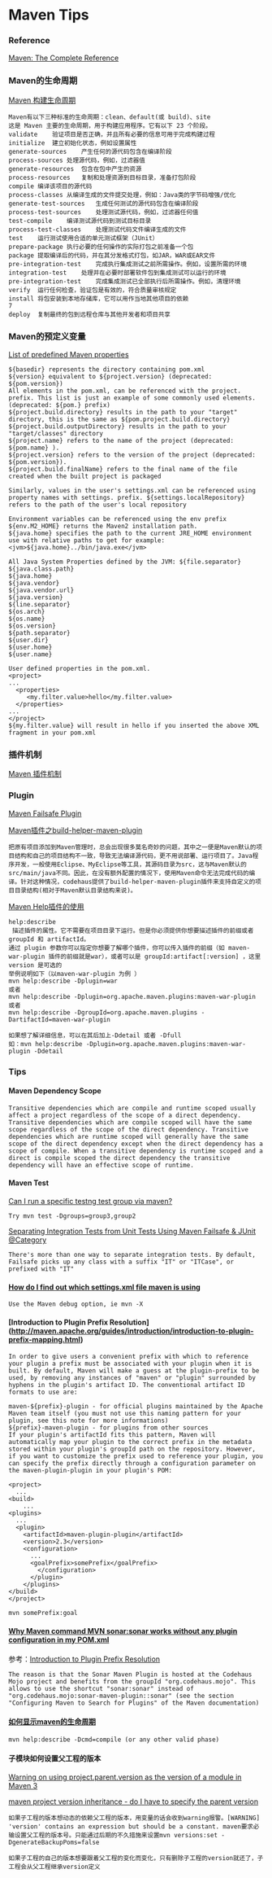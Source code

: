 # Maven Tips

### Reference

[Maven: The Complete Reference](http://books.sonatype.com/mvnref-book/reference/) 

### Maven的生命周期
[Maven 构建生命周期](http://www.yiibai.com/maven/maven_build_life_cycle.html)
	
	Maven有以下三种标准的生命周期：clean、default(或 build)、site
	这是 Maven 主要的生命周期，用于构建应用程序。它有以下 23 个阶段。
	validate	验证项目是否正确，并且所有必要的信息可用于完成构建过程
	initialize	建立初始化状态，例如设置属性
	generate-sources	产生任何的源代码包含在编译阶段
	process-sources	处理源代码，例如，过滤器值
	generate-resources	包含在包中产生的资源
	process-resources	复制和处理资源到目标目录，准备打包阶段
	compile	编译该项目的源代码
	process-classes	从编译生成的文件提交处理，例如：Java类的字节码增强/优化
	generate-test-sources	生成任何测试的源代码包含在编译阶段
	process-test-sources	处理测试源代码，例如，过滤器任何值
	test-compile	编译测试源代码到测试目标目录
	process-test-classes	处理测试代码文件编译生成的文件
	test	运行测试使用合适的单元测试框架（JUnit）
	prepare-package	执行必要的任何操作的实际打包之前准备一个包
	package	提取编译后的代码，并在其分发格式打包，如JAR，WAR或EAR文件
	pre-integration-test	完成执行集成测试之前所需操作。例如，设置所需的环境
	integration-test	处理并在必要时部署软件包到集成测试可以运行的环境
	pre-integration-test	完成集成测试已全部执行后所需操作。例如，清理环境
	verify	运行任何检查，验证包是有效的，符合质量审核规定
	install	将包安装到本地存储库，它可以用作当地其他项目的依赖
	7
	deploy	复制最终的包到远程仓库与其他开发者和项目共享	


### Maven的预定义变量
[List of predefined Maven properties](https://github.com/cko/predefined_maven_properties/blob/master/README.md)
	
	${basedir} represents the directory containing pom.xml
	${version} equivalent to ${project.version} (deprecated: ${pom.version})
	All elements in the pom.xml, can be referenced with the project. prefix. This list is just an example of some commonly used elements. (deprecated: ${pom.} prefix)
	${project.build.directory} results in the path to your "target" directory, this is the same as ${pom.project.build.directory}
	${project.build.outputDirectory} results in the path to your "target/classes" directory
	${project.name} refers to the name of the project (deprecated: ${pom.name} ).
	${project.version} refers to the version of the project (deprecated: ${pom.version}).
	${project.build.finalName} refers to the final name of the file created when the built project is packaged
	
	Similarly, values in the user's settings.xml can be referenced using property names with settings. prefix. ${settings.localRepository} refers to the path of the user's local repository
	
	Environment variables can be referenced using the env prefix
	${env.M2_HOME} returns the Maven2 installation path.
	${java.home} specifies the path to the current JRE_HOME environment use with relative paths to get for example: <jvm>${java.home}../bin/java.exe</jvm>
	
	All Java System Properties defined by the JVM: ${file.separator}
	${java.class.path}
	${java.home}
	${java.vendor}
	${java.vendor.url}
	${java.version}
	${line.separator}
	${os.arch}
	${os.name}
	${os.version}
	${path.separator}
	${user.dir}
	${user.home}
	${user.name}

	User defined properties in the pom.xml.
	<project>
	...
	  <properties>
    	 <my.filter.value>hello</my.filter.value>
	  </properties>
	...
	</project>
	${my.filter.value} will result in hello if you inserted the above XML fragment in your pom.xml


### 插件机制
[Maven 插件机制](http://www.tuicool.com/articles/ry2qAbb)


### Plugin
[Maven Failsafe Plugin](http://maven.apache.org/surefire/maven-failsafe-plugin/)


[Maven插件之build-helper-maven-plugin](http://blog.csdn.net/wangjunjun2008/article/details/17553503)

	把原有项目添加到Maven管理时，总会出现很多莫名奇妙的问题，其中之一便是Maven默认的项目结构和自己的项目结构不一致，导致无法编译源代码，更不用说部署、运行项目了。Java程序开发，一般使用Eclipse、MyEclipse等工具，其源码目录为src，这与Maven默认的src/main/java不同。因此，在没有额外配置的情况下，使用Maven命令无法完成代码的编译。针对这种情况，codehaus提供了build-helper-maven-plugin插件来支持自定义的项目目录结构(相对于Maven默认目录结构来说)。

[Maven Help插件的使用]("http://blog.csdn.net/zgmzyr/article/details/8691053")

	help:describe
     描述插件的属性。它不需要在项目目录下运行。但是你必须提供你想要描述插件的前缀或者 groupId 和 artifactId。
	通过 plugin 参数你可以指定你想要了解哪个插件，你可以传入插件的前缀（如 maven-war-plugin 插件的前缀就是war），或者可以是 groupId:artifact[:version] ，这里 version 是可选的
 	举例说明如下（以maven-war-plugin 为例 ）
 	mvn help:describe -Dplugin=war
 	或者
 	mvn help:describe -Dplugin=org.apache.maven.plugins:maven-war-plugin
 	或者
 	mvn help:describe -DgroupId=org.apache.maven.plugins -DartifactId=maven-war-plugin
 
 	如果想了解详细信息，可以在其后加上-Ddetail 或者 -Dfull
 	如：mvn help:describe -Dplugin=org.apache.maven.plugins:maven-war-plugin -Ddetail


### Tips

#### Maven Dependency Scope

	Transitive dependencies which are compile and runtime scoped usually affect a project regardless of the scope of a direct dependency. Transitive dependencies which are compile scoped will have the same scope regardless of the scope of the direct dependency. Transitive dependencies which are runtime scoped will generally have the same scope of the direct dependency except when the direct dependency has a scope of compile. When a transitive dependency is runtime scoped and a direct is compile scoped the direct dependency the transitive dependency will have an effective scope of runtime.
	

#### Maven Test
[Can I run a specific testng test group via maven?]("http://stackoverflow.com/questions/2922581/can-i-run-a-specific-testng-test-group-via-maven")	

	Try mvn test -Dgroups=group3,group2
	
[Separating Integration Tests from Unit Tests Using Maven Failsafe & JUnit @Category](http://calenlegaspi.blogspot.com/2015/01/separating-integration-tests-from-unit.html)

	There's more than one way to separate integration tests. By default, Failsafe picks up any class with a suffix "IT" or "ITCase", or prefixed with "IT"	
	
	
#### [How do I find out which settings.xml file maven is using](http://stackoverflow.com/questions/9988814/how-do-i-find-out-which-settings-xml-file-maven-is-using)
	
	Use the Maven debug option, ie mvn -X 	
	
#### [Introduction to Plugin Prefix Resolution]	(http://maven.apache.org/guides/introduction/introduction-to-plugin-prefix-mapping.html)

	In order to give users a convenient prefix with which to reference your plugin a prefix must be associated with your plugin when it is built. By default, Maven will make a guess at the plugin-prefix to be used, by removing any instances of "maven" or "plugin" surrounded by hyphens in the plugin's artifact ID. The conventional artifact ID formats to use are:

	maven-${prefix}-plugin - for official plugins maintained by the Apache Maven team itself (you must not use this naming pattern for your plugin, see this note for more informations)
	${prefix}-maven-plugin - for plugins from other sources
	If your plugin's artifactId fits this pattern, Maven will automatically map your plugin to the correct prefix in the metadata stored within your plugin's groupId path on the repository. However, if you want to customize the prefix used to reference your plugin, you can specify the prefix directly through a configuration parameter on the maven-plugin-plugin in your plugin's POM:
	
	<project>
	  ...
  	<build>
    	...
    <plugins>
      ...
      <plugin>
        <artifactId>maven-plugin-plugin</artifactId>
        <version>2.3</version>
        <configuration>
          ...
          <goalPrefix>somePrefix</goalPrefix>
    	    </configuration>
	      </plugin>
    	</plugins>
  	</build>
	</project>
	
	mvn somePrefix:goal

#### [Why Maven command MVN sonar:sonar works without any plugin configuration in my POM.xml](http://stackoverflow.com/questions/14979530/why-maven-command-mvn-sonarsonar-works-without-any-plugin-configuration-in-my-p)

  参考：[Introduction to Plugin Prefix Resolution](http://maven.apache.org/guides/introduction/introduction-to-plugin-prefix-mapping.html)
  
	The reason is that the Sonar Maven Plugin is hosted at the Codehaus Mojo project and benefits from the groupId "org.codehaus.mojo". This allows to use the shortcut "sonar:sonar" instead of "org.codehaus.mojo:sonar-maven-plugin::sonar" (see the section "Configuring Maven to Search for Plugins" of the Maven documentation)

#### [如何显示maven的生命周期](http://stackoverflow.com/questions/1709625/maven-command-to-list-lifecycle-phases-along-with-bound-goals)


	mvn help:describe -Dcmd=compile (or any other valid phase)

#### 子模块如何设置父工程的版本

[Warning on using project.parent.version as the version of a module in Maven 3](http://stackoverflow.com/questions/1981151/warning-on-using-project-parent-version-as-the-version-of-a-module-in-maven-3)

[maven project version inheritance - do I have to specify the parent version](http://stackoverflow.com/questions/10582054/maven-project-version-inheritance-do-i-have-to-specify-the-parent-version)
	
	如果子工程的版本想动态的依赖父工程的版本，用变量的话会收到warning报警。[WARNING] 'version' contains an expression but should be a constant. maven要求必输设置父工程的版本号。只能通过后期的不久措施来设置mvn versions:set -DgenerateBackupPoms=false
	
	如果子工程的自己的版本想要跟着父工程的变化而变化，只有删除子工程的version就还了，子工程会从父工程继承version定义


	
